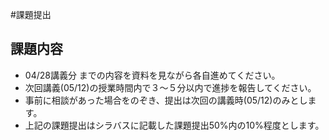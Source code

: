 #課題提出

## 課題内容
- 04/28講義分 までの内容を資料を見ながら各自進めてください。
- 次回講義(05/12)の授業時間内で３〜５分以内で進捗を報告してください。
- 事前に相談があった場合をのぞき、提出は次回の講義時(05/12)のみとします。
- 上記の課題提出はシラバスに記載した課題提出50%内の10%程度とします。